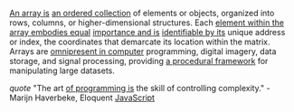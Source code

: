
[An array is](1/1/2/3/3/3/.Array) [an ordered collection](3/1/3/3/1/2/3/3/1/.Collection) of elements or objects, organized into rows, columns, or higher-dimensional structures. Each [element within the](3/2/2/1/1/1/.Elements) [array embodies equal](1/1/2/3/3/3/.Array) [importance and is](1/1/2/3/1/.Number) [identifiable by its](3/1/1/2/3/2/1/2/1/1/.Person%20Identification) unique address or index, the coordinates that demarcate its location within the matrix. Arrays are [omnipresent in computer](1/2/1/1/3/3/2/.Omnipresent) programming, digital imagery, data storage, and signal processing, providing [a procedural framework](3/1/1/2/2/2/2/1/1/.Procedural) for manipulating large datasets.

_quote_ "The art [of programming is](3/1/1/2/2/2/2/.Software%20Development) the skill of controlling complexity." - Marijn Haverbeke, Eloquent [JavaScript](3/3/2/1/1/1/3/.Script)

